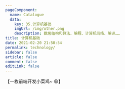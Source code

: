 ```yaml
---
pageComponent: 
  name: Catalogue
  data: 
    key: 35.计算机基础
    imgUrl: /img/other.png
    description: 数居结构和算法、编程、计算机网络、编译……
title: 计算机基础
date: 2021-02-20 21:50:54
permalink: technology/
sidebar: false
article: false
comment: false
editLink: false
---
```


【一枚前端开发小菜鸡~ 😃】